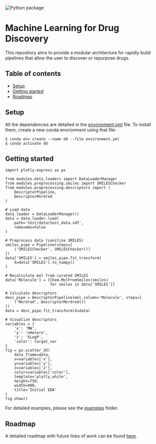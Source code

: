 ![Python package](https://github.com/guillecg/drug-discovery/workflows/Python%20package/badge.svg)

# Machine Learning for Drug Discovery

This repository aims to provide a modular architecture for rapidly build pipelines that allow the user to discover or repurpose drugs.

## Table of contents
* [Setup](#setup)
* [Getting started](#getting-started)
* [Roadmap](#roadmap)

## Setup
All the dependencies are detailed in the [environment.yml](https://github.com/guillecg/drug-discovery/blob/master/environment.yml) file. To install them, create a new conda environment using that file:
```
$ conda env create --name dd --file environment.yml
$ conda activate dd
```

## Getting started
```
import plotly.express as px

from modules.data_loaders import DataLoaderManager
from modules.preprocessing.smiles import SMILESChecker
from modules.preprocessing.descriptors import (
    DescriptorPipeline,
    DescriptorMordred
)

# Load data
data_loader = DataLoaderManager()
data = data_loader.load(
    path='test/data/test_data.sdf',
    removeHs=False
)

# Preprocess data (sanitize SMILES)
smiles_pipe = Pipeline(steps=[
    ('SMILESChecker', SMILESChecker())
])
data['SMILES'] = smiles_pipe.fit_transform(
    X=data['SMILES'].to_numpy()
)

# Recalculate mol from curated SMILES
data['Molecule'] = [Chem.MolFromSmiles(smiles)
                    for smiles in data['SMILES']]

# Calculate descriptors
desc_pipe = DescriptorPipeline(mol_column='Molecule', steps=[
    ('Mordred', DescriptorMordred())
])
data = desc_pipe.fit_transform(X=data)

# Visualize descriptors
variables = {
    'x': 'MW',
    'y': 'nHetero',
    'z': 'SLogP',
    'color': target_var
}
fig = px.scatter_3d(
    data_frame=data,
    x=variables['x'],
    y=variables['y'],
    z=variables['z'],
    color=variables['color'],
    template='plotly_white',
    height=750,
    width=900,
    title='Initial EDA'
)
fig.show()
```

For detailed examples, please see the [examples](https://github.com/guillecg/drug-discovery/tree/master/examples) folder.

## Roadmap

A detailed roadmap with future lines of work can be found [here](https://github.com/guillecg/drug-discovery/projects/1).
